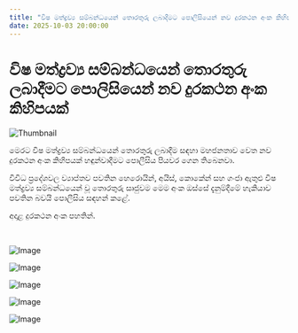 ```yaml
---
title: "විෂ මත්ද්‍රව්‍ය සම්බන්ධයෙන් තොරතුරු ලබාදීමට පොලිසියෙන් නව දුරකථන අංක කිහිපයක්"
date: 2025-10-03 20:00:00
---
```


# විෂ මත්ද්‍රව්‍ය සම්බන්ධයෙන් තොරතුරු ලබාදීමට පොලිසියෙන් නව දුරකථන අංක කිහිපයක්

![Thumbnail](https://helakuru.sgp1.cdn.digitaloceanspaces.com/esana/images/lib/srilanka-police[1].jpg)

මෙරට විෂ මත්ද්‍රව්‍ය සම්බන්ධයෙන් තොරතුරු ලබාදීම සඳහා මහජනතාව වෙත නව දුරකථන අංක කිහිපයක් හඳුන්වාදීමට පොලීසිය පියවර ගෙන තිබෙනවා.

විවිධ ප්‍රදේශවල ව්‍යාප්තව පවතින හෙරොයින්, අයිස්, කොකේන් සහ ගංජා ඇතුළු විෂ මත්ද්‍රව්‍ය සම්බන්ධයෙන් වූ තොරතුරු සෘජුවම මෙම අංක ඔස්සේ දැනුම්දීමේ හැකියාව පවතින බවයි පොලීසිය සඳහන් කළේ.

අදාළ දුරකථන අංක පහතින්.

 

![Image](https://helakuru.sgp1.cdn.digitaloceanspaces.com/esana/images/68dfcc5410e3epdf_page_0.jpeg)

![Image](https://helakuru.sgp1.cdn.digitaloceanspaces.com/esana/images/68dfcc541f465pdf_page_1.jpeg)

![Image](https://helakuru.sgp1.cdn.digitaloceanspaces.com/esana/images/68dfcc542ac15pdf_page_2.jpeg)

![Image](https://helakuru.sgp1.cdn.digitaloceanspaces.com/esana/images/68dfcc5435643pdf_page_3.jpeg)

![Image](https://helakuru.sgp1.cdn.digitaloceanspaces.com/esana/images/68dfcc5443883pdf_page_4.jpeg)

